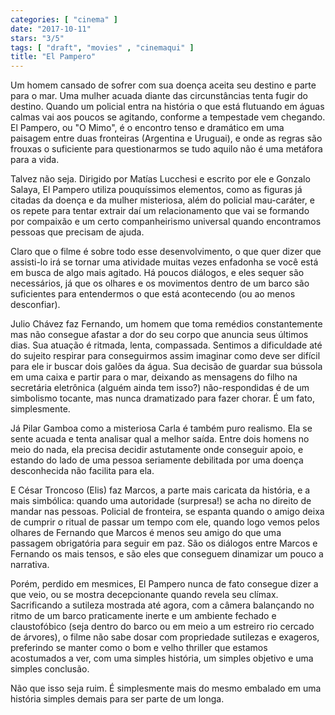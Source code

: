 ```yaml
---
categories: [ "cinema" ]
date: "2017-10-11"
stars: "3/5"
tags: [ "draft", "movies" , "cinemaqui" ]
title: "El Pampero"
---
```

Um homem cansado de sofrer com sua doença aceita seu destino e parte para o mar. Uma mulher acuada diante das circunstâncias tenta fugir do destino. Quando um policial entra na história o que está flutuando em águas calmas vai aos poucos se agitando, conforme a tempestade vem chegando. El Pampero, ou "O Mimo", é o encontro tenso e dramático em uma paisagem entre duas fronteiras (Argentina e Uruguai), e onde as regras são frouxas o suficiente para questionarmos se tudo aquilo não é uma metáfora para a vida.

Talvez não seja. Dirigido por Matías Lucchesi e escrito por ele e Gonzalo Salaya, El Pampero utiliza pouquíssimos elementos, como as figuras já citadas da doença e da mulher misteriosa, além do policial mau-caráter, e os repete para tentar extrair daí um relacionamento que vai se formando por compaixão e um certo companheirismo universal quando encontramos pessoas que precisam de ajuda.

Claro que o filme é sobre todo esse desenvolvimento, o que quer dizer que assisti-lo irá se tornar uma atividade muitas vezes enfadonha se você está em busca de algo mais agitado. Há poucos diálogos, e eles sequer são necessários, já que os olhares e os movimentos dentro de um barco são suficientes para entendermos o que está acontecendo (ou ao menos desconfiar).

Julio Chávez faz Fernando, um homem que toma remédios constantemente mas não consegue afastar a dor do seu corpo que anuncia seus últimos dias. Sua atuação é ritmada, lenta, compassada. Sentimos a dificuldade até do sujeito respirar para conseguirmos assim imaginar como deve ser difícil para ele ir buscar dois galões da água. Sua decisão de guardar sua bússola em uma caixa e partir para o mar, deixando as mensagens do filho na secretária eletrônica (alguém ainda tem isso?) não-respondidas é de um simbolismo tocante, mas nunca dramatizado para fazer chorar. É um fato, simplesmente.

Já Pilar Gamboa como a misteriosa Carla é também puro realismo. Ela se sente acuada e tenta analisar qual a melhor saída. Entre dois homens no meio do nada, ela precisa decidir astutamente onde conseguir apoio, e estando do lado de uma pessoa seriamente debilitada por uma doença desconhecida não facilita para ela.

E César Troncoso (Elis) faz Marcos, a parte mais caricata da história, e a mais simbólica: quando uma autoridade (surpresa!) se acha no direito de mandar nas pessoas. Policial de fronteira, se espanta quando o amigo deixa de cumprir o ritual de passar um tempo com ele, quando logo vemos pelos olhares de Fernando que Marcos é menos seu amigo do que uma passagem obrigatória para seguir em paz. São os diálogos entre Marcos e Fernando os mais tensos, e são eles que conseguem dinamizar um pouco a narrativa.

Porém, perdido em mesmices, El Pampero nunca de fato consegue dizer a que veio, ou se mostra decepcionante quando revela seu clímax. Sacrificando a sutileza mostrada até agora, com a câmera balançando no ritmo de um barco praticamente inerte e um ambiente fechado e claustofóbico (seja dentro do barco ou em meio a um estreiro rio cercado de árvores), o filme não sabe dosar com propriedade sutilezas e exageros, preferindo se manter como o bom e velho thriller que estamos acostumados a ver, com uma simples história, um simples objetivo e uma simples conclusão.

Não que isso seja ruim. É simplesmente mais do mesmo embalado em uma história simples demais para ser parte de um longa.
